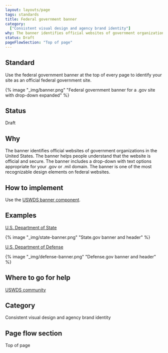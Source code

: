 ```yaml
---
layout: layouts/page
tags: standards
title: Federal government banner
category:
  ["Consistent visual design and agency brand identity"]
why: The banner identifies official websites of government organizations in the United States.
status: Draft
pageFlowSection: "Top of page"
---
```


## Standard
Use the federal government banner at the top of every page to identify your site as an official federal government site.

{% image "_img/banner.png" "Federal government banner for a .gov site with drop-down expanded" %}

## Status
Draft

## Why
The banner identifies official websites of government organizations in the United States. The banner helps people understand that the website is official and secure. The banner includes a drop-down with text options appropriate for your .gov or .mil domain. The banner is one of the most recognizable design elements on federal websites. 

## How to implement
Use the [USWDS banner component](https://designsystem.digital.gov/components/banner/).

## Examples
[U.S. Department of State](https://www.state.gov/)

{% image "_img/state-banner.png" "State.gov banner and header" %}

[U.S. Department of Defense](https://www.defense.gov/)

{% image "_img/defense-banner.png" "Defense.gov banner and header" %}

## Where to go for help
[USWDS community](https://designsystem.digital.gov/about/community/)

## Category
Consistent visual design and agency brand identity

## Page flow section
Top of page
